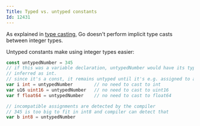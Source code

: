 ```yaml
---
Title: Typed vs. untyped constants
Id: 12431
---
```

As explained in [type casting](a-80100098), Go doesn't perform implicit type casts between integer types.

Untyped constants make using integer types easier:
```go
const untypedNumber = 345
// if this was a variable declaration, untypedNumber would have its type
// inferred as int.
// since it's a const, it remains untyped until it's e.g. assigned to a variable
var i int = untypedNumber        // no need to cast to int
var u16 uint16 = untypedNumber   // no need to cast to uint16
var f float64 = untypedNumber    // no need to cast to float64

// incompatible assignments are detected by the compiler
// 345 is too big to fit in int8 and compiler can detect that
var b int8 = untypedNumber
```
